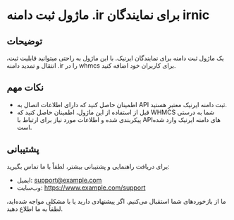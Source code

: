  #  ماژول ثبت دامنه .ir  برای نمایندگان irnic

## توضیحات
یک ماژول ثبت دامنه برای نمایندگان ایرنیک. با این ماژول به راحتی میتوانید قابلیت ثبت، انتقال و تمدید دامنه .ir را در whmcs برای کاربران خود اضافه کنید.


## نکات مهم
- اطمینان حاصل کنید که دارای اطلاعات اتصال به API ثبت دامنه ایرنیک معتبر هستید.
- قبل از استفاده از این ماژول، اطمینان حاصل کنید که WHMCS شما به درستی پیکربندی شده و اطلاعات مورد نیاز برای ارتباط با API‌های دامنه ایرنیک وارد شده است.

## پشتیبانی
برای دریافت راهنمایی و پشتیبانی بیشتر، لطفاً با ما تماس بگیرید:
- ایمیل: support@example.com
- وب‌سایت: https://www.example.com/support

ما از بازخوردهای شما استقبال می‌کنیم. اگر پیشنهادی دارید یا با مشکلی مواجه شده‌اید، لطفاً به ما اطلاع دهید.
